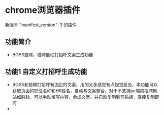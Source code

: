 # chrome浏览器插件

新版本 "manifest_version": 3 的插件

## 功能简介

- BOSS直聘，猎聘自动打招呼文案生成功能
## 功能1 自定义打招呼生成功能
- BOSS和猎聘打招呼有固定的文案，用的太多感觉有点视觉疲劳，本功能可以获取页面的职位名称和HR姓名，自动与文案整合，对于不支持pc端的招聘网站如脉脉，可以手动填写内容，合成文案，并自动复制到剪贴板，直接复制即可
- 
